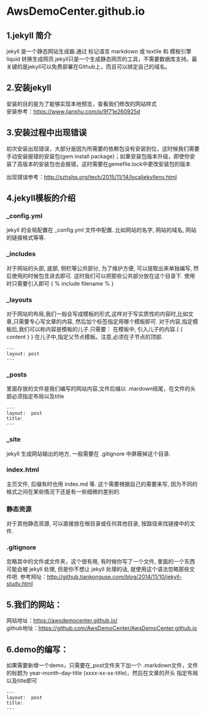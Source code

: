 # AwsDemoCenter.github.io

## 1.jekyll 简介
jekyll 是一个静态网站生成器.通过 标记语言 markdown 或 textile 和 模板引擎 liquid 转换生成网页.jekyll只是一个生成静态网页的工具，不需要数据库支持。最关键的是jekyll可以免费部署在Github上，而且可以绑定自己的域名。


## 2.安装jekyll
安装的目的是为了能够实现本地预览，查看我们修改的网站样式  
安装参考：https://www.jianshu.com/p/9f71e260925d

## 3.安装过程中出现错误
初次安装出现错误，大部分是因为所需要的依赖包没有安装到位，这时候我们需要手动安装报错的安装包(gem install package)；如果安装包版本升级，即使你安装了高版本的安装包也会报错，这时需要在gemefile.lock中更改安装包的版本

出现错误参考：http://szhshp.org/tech/2015/11/14/localjekyllenv.html

## 4.jekyll模板的介绍
### _config.yml
jekyll 的全局配置在 _config.yml 文件中配置.
比如网站的名字, 网站的域名, 网站的链接格式等等.
### _includes
对于网站的头部, 底部, 侧栏等公共部分, 为了维护方便, 可以提取出来单独编写, 然后使用的时候包含进去即可.
这时我们可以把那些公共部分放在这个目录下.
使用时只需要引入即可 { % include filename % }
### _layouts
 对于网站的布局,我们一般会写成模板的形式,这样对于写实质性的内容时,比如文章,只需要专心写文章的内容, 然后加个标签指定用哪个模板即可.
对于内容,指定模板后,我们可以称内容是模板的儿子.只需要：
在模板中, 引入儿子的内容.{ { content } }
在儿子中,指定父节点模板。注意,必须在子节点的顶部.
```
---
layout: post
---
```

### _posts
里面存放的文件是我们编写的网站内容,文件后缀以 .mardown结尾，在文件的头部必须指定布局以及title
```
---
layout:  post
title: 
---
```

### _site
jekyll 生成网站输出的地方, 一般需要在 .gitignore 中屏蔽掉这个目录.

### index.html
主页文件, 后缀有时也用 index.md 等.
这个需要根据自己的需要来写, 因为不同的格式之间在某些情况下还是有一些细微的差别的.


### 静态资源
对于其他静态资源, 可以直接放在根目录或任何其他目录, 按路径来找链接中的文件.

### .gitignore
忽略其中的文件或文件夹，这个很有用, 有时候你写了一个文件, 里面的一个东西可能会被 jekyll 处理, 但是你不想让 jekyll 处理的话, 就使用这个语法忽略那些文件吧.
参考网址：http://github.tiankonguse.com/blog/2014/11/10/jekyll-study.html


## 5.我们的网站：
网站地址：https://awsdemocenter.github.io/  
github地址：https://github.com/AwsDemoCenter/AwsDemoCenter.github.io

## 6.demo的编写：
如果需要新增一个demo，只需要在_post文件夹下加一个 .markdown文件，文件的标题为 year-month-day-title (xxxx-xx-xx-title)，然后在文章的开头
指定布局以及title即可
```
---
layout:  post
title: 
---
```
